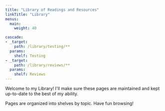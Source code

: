 ```yaml
---
title: "Library of Readings and Resources"
linkTitle: "Library"
menus:
  main:
    weight: 40

cascade:
- _target:
    path: /library/testing/**
  params:
    shelf: Testing
- _target:
    path: /library/reviews/**
  params:
    shelf: Reviews
---
```


Welcome to my Library! I'll make sure these pages are maintained and kept up-to-date to the best of my ability.

Pages are organized into shelves by topic. Have fun browsing!
